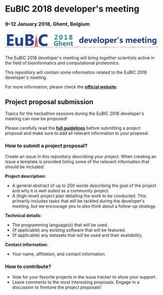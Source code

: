 # EuBIC 2018 developer's meeting
### 9&ndash;12 January 2018, Ghent, Belgium

![Logo](logo.png)

The EuBIC 2018 developer's meeting will bring together scientists active in the field of bioinformatics and computational proteomics.

This repository will contain some information related to the EuBIC 2018 developer's meeting.

For more information, please check the **[official website](http://uahost.uantwerpen.be/eubic18/)**.

## Project proposal submission

Topics for the hackathon sessions during the EuBIC 2018 developer's meeting can now be proposed!

Please carefully read the **[full guidelines](http://uahost.uantwerpen.be/eubic18/submission.html)** before submitting a project proposal and make sure to add all relevant information to your proposal.

### How to submit a project proposal?

Create an issue in this repository describing your project. When creating an issue a template is provided listing some of the relevant information that should be included:

**Project description:**

- A general abstract of up to 200 words describing the goal of the project and why it is well suited as a community project.
- A (high-level) project plan detailing the work to be conducted. This primarily includes tasks that will be tackled during the developer's meeting, but we encourage you to also think about a follow-up strategy.

**Technical details:**

- The programming language(s) that will be used.
- (If applicable) any existing software that will be featured.
- (If applicable) any datasets that will be used and their availability.

**Contact information:**

- Your name, affiliation, and contact information.

### How to contribute?

- Vote for your favorite projects in the issue tracker to show your support.
- Leave comments to the most interesting proposals. Engage in a discussion to finetune the project proposals!
